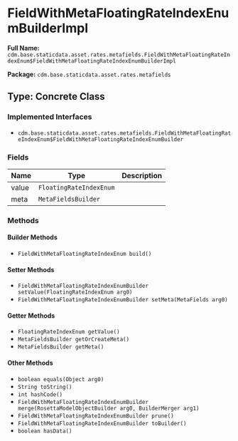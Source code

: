 # FieldWithMetaFloatingRateIndexEnumBuilderImpl

**Full Name:** `cdm.base.staticdata.asset.rates.metafields.FieldWithMetaFloatingRateIndexEnum$FieldWithMetaFloatingRateIndexEnumBuilderImpl`

**Package:** `cdm.base.staticdata.asset.rates.metafields`

## Type: Concrete Class

### Implemented Interfaces

- `cdm.base.staticdata.asset.rates.metafields.FieldWithMetaFloatingRateIndexEnum$FieldWithMetaFloatingRateIndexEnumBuilder`

### Fields

| Name | Type | Description |
|------|------|-------------|
| value | `FloatingRateIndexEnum` |  |
| meta | `MetaFieldsBuilder` |  |

### Methods

#### Builder Methods

- `FieldWithMetaFloatingRateIndexEnum build()`

#### Setter Methods

- `FieldWithMetaFloatingRateIndexEnumBuilder setValue(FloatingRateIndexEnum arg0)`
- `FieldWithMetaFloatingRateIndexEnumBuilder setMeta(MetaFields arg0)`

#### Getter Methods

- `FloatingRateIndexEnum getValue()`
- `MetaFieldsBuilder getOrCreateMeta()`
- `MetaFieldsBuilder getMeta()`

#### Other Methods

- `boolean equals(Object arg0)`
- `String toString()`
- `int hashCode()`
- `FieldWithMetaFloatingRateIndexEnumBuilder merge(RosettaModelObjectBuilder arg0, BuilderMerger arg1)`
- `FieldWithMetaFloatingRateIndexEnumBuilder prune()`
- `FieldWithMetaFloatingRateIndexEnumBuilder toBuilder()`
- `boolean hasData()`

